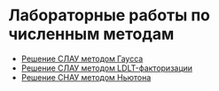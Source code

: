 # Лабораторные работы по численным методам

- [Решение СЛАУ методом Гаусса](Z1/)
- [Решение СЛАУ методом LDLT-факторизации](Z2/)
- [Решение СНАУ методом Ньютона](Z3/)